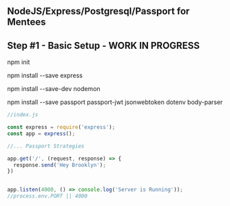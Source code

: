 ## NodeJS/Express/Postgresql/Passport for Mentees

## Step #1 - Basic Setup - WORK IN PROGRESS 


npm init

npm install --save express

npm install --save-dev nodemon

npm install --save passport passport-jwt jsonwebtoken dotenv body-parser

```javascript
//index.js 

const express = require('express');
const app = express();

//... Passport Strategies 

app.get('/', (request, response) => {
  response.send('Hey Brooklyn');
})


app.listen(4000, () => console.log('Server is Running'));
//process.env.PORT || 4000 

```

